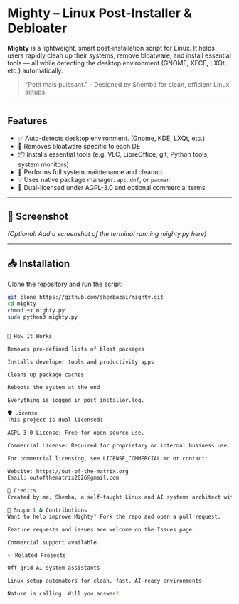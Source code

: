 # Mighty – Linux Post-Installer & Debloater

**Mighty** is a lightweight, smart post-installation script for Linux. It helps users rapidly clean up their systems, remove bloatware, and install essential tools — all while detecting the desktop environment (GNOME, XFCE, LXQt, etc.) automatically.

> "Petit mais puissant." – Designed by Shemba for clean, efficient Linux setups.

---

## Features

- ✅ Auto-detects desktop environment. (Gnome, KDE, LXQt, etc.)
- 🧹 Removes bloatware specific to each DE
- 📦 Installs essential tools (e.g. VLC, LibreOffice, git, Python tools, system monitors)
- 🔁 Performs full system maintenance and cleanup
- 💡 Uses native package manager: `apt`, `dnf`, or `pacman`
- 🔐 Dual-licensed under AGPL-3.0 and optional commercial terms

---

## 📸 Screenshot

*(Optional: Add a screenshot of the terminal running mighty.py here)*

---

## 📥 Installation

Clone the repository and run the script:

```bash
git clone https://github.com/shembazai/mighty.git
cd mighty
chmod +x mighty.py
sudo python3 mighty.py


🧠 How It Works

Removes pre-defined lists of bloat packages

Installs developer tools and productivity apps

Cleans up package caches

Reboots the system at the end

Everything is logged in post_installer.log.

🛡️ License
This project is dual-licensed:

AGPL-3.0 License: Free for open-source use.

Commercial License: Required for proprietary or internal business use.

For commercial licensing, see LICENSE_COMMERCIAL.md or contact:

Website: https://out-of-the-matrix.org
Email: outofthematrix2026@gmail.com

💬 Credits
Created by me, Shemba, a self-taught Linux and AI systems architect with a passion for minimalist efficiency and off-grid independence.

🌱 Support & Contributions
Want to help improve Mighty? Fork the repo and open a pull request.

Feature requests and issues are welcome on the Issues page.

Commercial support available.

✨ Related Projects

Off-grid AI system assistants

Linux setup automators for clean, fast, AI-ready environments

Nature is calling. Will you answer?
